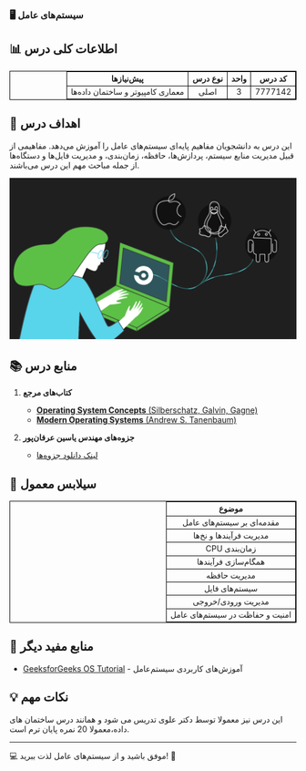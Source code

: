 ### 🖥️ سیستم‌های عامل

## 📊 اطلاعات کلی درس
<table dir="rtl" style="width:100%; text-align:center; border:1px solid black; border-collapse:collapse;">
<tr>
  <th style="border:1px solid black;">کد درس</th>
  <th style="border:1px solid black;">واحد</th>
  <th style="border:1px solid black;">نوع درس</th>
  <th style="border:1px solid black;">پیش‌نیازها</th>
</tr>
<tr>
  <td style="border:1px solid black;">7777142</td>
  <td style="border:1px solid black;">3</td>
  <td style="border:1px solid black;">اصلی</td>
  <td style="border:1px solid black;">معماری کامپیوتر و ساختمان داده‌ها</td>
</tr>
</table>

## 🎯 اهداف درس
این درس به دانشجویان مفاهیم پایه‌ای سیستم‌های عامل را آموزش می‌دهد. مفاهیمی از قبیل مدیریت منابع سیستم، پردازش‌ها، حافظه، زمان‌بندی، و مدیریت فایل‌ها و دستگاه‌ها از جمله مباحث مهم این درس می‌باشند.

![gif](./تصاویر/1_Chu7VFtBucW8wX0OhMIrPg.gif)

## 📚 منابع درس

1. **کتاب‌های مرجع**
   - [**Operating System Concepts** (Silberschatz, Galvin, Gagne)](https://os.ecci.ucr.ac.cr/slides/Abraham-Silberschatz-Operating-System-Concepts-10th-2018.pdf)  
   - [**Modern Operating Systems** (Andrew S. Tanenbaum)](https://csc-knu.github.io/sys-prog/books/Andrew%20S.%20Tanenbaum%20-%20Modern%20Operating%20Systems.pdf)

2. **جزوه‌های مهندس یاسین عرفان‌پور**  
   - [لینک دانلود جزوه‌ها](https://drive.google.com/drive/folders/13ySL7z4jgS0ABO3x4i5MqZFsELbQtpwc?usp=drive_link)



## 📅 سیلابس معمول
<table dir="rtl" style="width:100%; text-align:center; border:1px solid black; border-collapse:collapse;">
<tr>
  <th style="border:1px solid black;">موضوع</th>
</tr>
<tr>
  <td style="border:1px solid black;">مقدمه‌ای بر سیستم‌های عامل</td>
</tr>
<tr>
  <td style="border:1px solid black;">مدیریت فرآیندها و نخ‌ها</td>
</tr>
<tr>
  <td style="border:1px solid black;">زمان‌بندی CPU</td>
</tr>
<tr>
  <td style="border:1px solid black;">همگام‌سازی فرآیندها</td>
</tr>
<tr>
  <td style="border:1px solid black;">مدیریت حافظه</td>
</tr>
<tr>
  <td style="border:1px solid black;">سیستم‌های فایل</td>
</tr>
<tr>
  <td style="border:1px solid black;">مدیریت ورودی/خروجی</td>
</tr>
<tr>
  <td style="border:1px solid black;">امنیت و حفاظت در سیستم‌های عامل</td>
</tr>
</table>

## 🔗 منابع مفید دیگر
- [GeeksforGeeks OS Tutorial](https://www.geeksforgeeks.org/operating-systems/) - آموزش‌های کاربردی سیستم‌عامل

## 💡 نکات مهم
این درس نیز معمولا توسط دکتر علوی تدریس می شود و همانند درس ساختمان های داده،معمولا 20 نمره پایان ترم است.

------- 

💻 موفق باشید و از سیستم‌های عامل لذت ببرید! 🚀